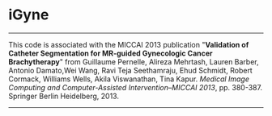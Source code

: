 iGyne
=====
***
This code is associated with the MICCAI 2013 publication "**Validation of Catheter Segmentation for MR-guided Gynecologic Cancer Brachytherapy**" from Guillaume Pernelle, Alireza Mehrtash, Lauren Barber, Antonio Damato,Wei Wang, Ravi Teja Seethamraju, Ehud Schmidt, Robert Cormack, Williams Wells, Akila Viswanathan, Tina Kapur.
*Medical Image Computing and Computer-Assisted Intervention–MICCAI 2013*, pp. 380-387. Springer Berlin Heidelberg, 2013.
***
